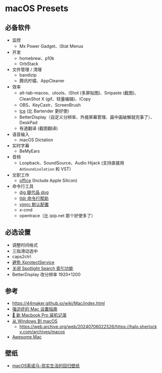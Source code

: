 # macOS Presets

## 必备软件
- 监控
  - Mx Power Gadget、iStat Menus
- 开发
  - homebrew、p10k
  - OrbStack
- 文件管理 / 清理
  - bandizip
  - 腾讯柠檬、AppCleaner
- 效率
  - alt-tab-macos、utools、iShot (多屏贴图)、Snipaste (截图)、CleanShot X (gif、轻量编辑)、iCopy
  - OBS、KeyCastr、ScreenBrush
  - [Ice](https://github.com/jordanbaird/Ice) (比 Bartender 更好使)
  - BetterDisplay（自定义分辨率、外接屏幕管理、画中画破解就完事了）、DeskPad
  - 有道翻译 (截图翻译)
- 语音输入
  - macOS Dictation
- 实时字幕
  - BeMyEars
- 音频
  - Loopback、SoundSource、Audio Hijack (支持直接用 `AUSoundisolation` 和 VST)
- 文职工作
  - [office](https://github.com/alsyundawy/Microsoft-Office-For-MacOS) (Include Apple Silicon)
- 命令行工具
  - [dig 替代品 dog](https://github.com/ogham/dog)
  - [tldr 命令行帮助](https://github.com/tldr-pages/tldr)
  - [vimrc 默认配置](https://github.com/amix/vimrc)
  - x-cmd
  - opentrace（比 ipip.net 那个好使多了）

## 必选设置
- 调整时间格式
- 三指滑动选中
- caps2ctrl
- [避免 XprotectService](https://catcoding.me/p/apple-perf/)
- [关闭 Spotlight Search 索引功能](https://blog.csdn.net/hadues/article/details/127889004)
- BetterDisplay 改分辨率 1920*1200

## 参考
- https://44maker.github.io/wiki/Mac/index.html
- [强迫症的 Mac 设置指南](https://github.com/macdao/ocds-guide-to-setting-up-mac)
- [📝 新 Macbook Pro 装机记录](https://www.rustc.cloud/mac-install)
- [从 Windows 到 macOS](https://halo.sherlocky.com/archives/macos)
  - https://web.archive.org/web/20240706022526/https://halo.sherlocky.com/archives/macos
- [Awesome Mac](https://github.com/jaywcjlove/awesome-mac/blob/master/README-zh.md)

## 壁纸
- [macOS索诺马-现实生活的回归壁纸](https://www.dylanmcd.com/blog/macos-sonoma-wallpapers/)
